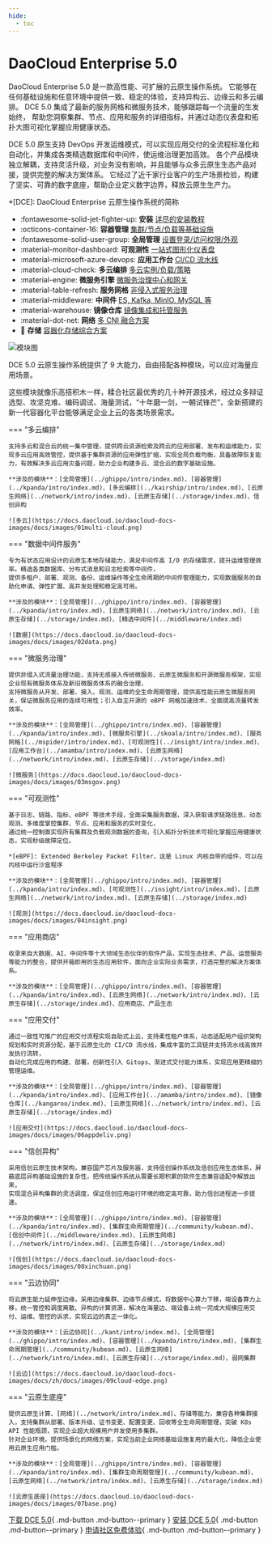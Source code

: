 ```yaml
---
hide:
  - toc
---
```


# DaoCloud Enterprise 5.0

DaoCloud Enterprise 5.0 是一款高性能、可扩展的云原生操作系统。
它能够在任何基础设施和任意环境中提供一致、稳定的体验，支持异构云、边缘云和多云编排。
DCE 5.0 集成了最新的服务网格和微服务技术，能够跟踪每一个流量的生发始终，
帮助您洞察集群、节点、应用和服务的详细指标，并通过动态仪表盘和拓扑大图可视化掌握应用健康状态。

DCE 5.0 原生支持 DevOps 开发运维模式，可以实现应用交付的全流程标准化和自动化，并集成各类精选数据库和中间件，使运维治理更加高效。
各个产品模块独立解耦，支持灵活升级，对业务没有影响，并且能够与众多云原生生态产品对接，提供完整的解决方案体系。
它经过了近千家行业客户的生产场景检验，构建了坚实、可靠的数字底座，帮助企业定义数字边界，释放云原生生产力。

*[DCE]: DaoCloud Enterprise 云原生操作系统的简称

<div class="grid cards" markdown>

- :fontawesome-solid-jet-fighter-up: **安装** [详尽的安装教程](../install/index.md)
- :octicons-container-16: **容器管理** [集群/节点/负载等基础设施](../kpanda/intro/index.md)
- :fontawesome-solid-user-group: **全局管理** [设置登录/访问权限/外观](../ghippo/intro/index.md)
- :material-monitor-dashboard: **可观测性** [一站式图形化仪表盘](../insight/intro/index.md)
- :material-microsoft-azure-devops: **应用工作台** [CI/CD 流水线](../amamba/intro/index.md)
- :material-cloud-check: **多云编排** [多云实例/负载/策略](../kairship/intro/index.md)
- :material-engine: **微服务引擎** [微服务治理中心和网关](../skoala/intro/index.md)
- :material-table-refresh: **服务网格** [非侵入式服务治理](../mspider/intro/index.md)
- :material-middleware: **中间件** [ES, Kafka, MinIO, MySQL 等](../middleware/index.md)
- :material-warehouse: **镜像仓库** [镜像集成和托管服务](../kangaroo/index.md)
- :material-dot-net: **网络** [多 CNI 融合方案](../network/intro/index.md)
- :floppy_disk: **存储** [容器化存储综合方案](../storage/index.md)

</div>

![模块图](https://docs.daocloud.io/daocloud-docs-images/docs/images/dce-modules04.png)

DCE 5.0 云原生操作系统提供了 9 大能力，自由搭配各种模块，可以应对海量应用场景。

这些模块就像乐高搭积木一样，糅合社区最优秀的几十种开源技术，经过众多辩证选型、攻坚克难、编码调试、海量测试，“十年磨一剑，一朝试锋芒”，全新搭建的新一代容器化平台能够满足企业上云的各类场景需求。

=== "多云编排"

    支持多云和混合云的统一集中管理，提供跨云资源检索及跨云的应用部署、发布和运维能力，实现多云应用高效管控，提供基于集群资源的应用弹性扩缩，实现全局负载均衡，具备故障恢复能力，有效解决多云应用灾备问题，助力企业构建多云、混合云的数字基础设施。

    **涉及的模块**：[全局管理](../ghippo/intro/index.md)、[容器管理](../kpanda/intro/index.md)、[多云编排](../kairship/intro/index.md)、[云原生网络](../network/intro/index.md)、[云原生存储](../storage/index.md)、信创异构

    ![多云](https://docs.daocloud.io/daocloud-docs-images/docs/images/01multi-cloud.png)

=== "数据中间件服务"

    专为有状态应用设计的云原生本地存储能力，满足中间件高 I/O 的存储需求，提升运维管理效率。精选各类数据库、分布式消息和日志检索等中间件，
    提供多租户、部署、观测、备份、运维操作等全生命周期的中间件管理能力，实现数据服务的自助化申请、弹性扩展、高并发处理和稳定高可用。

    **涉及的模块**：[全局管理](../ghippo/intro/index.md)、[容器管理](../kpanda/intro/index.md)、[云原生网络](../network/intro/index.md)、[云原生存储](../storage/index.md)、[精选中间件](../middleware/index.md)

    ![数据](https://docs.daocloud.io/daocloud-docs-images/docs/images/02data.png)

=== "微服务治理"

    提供非侵入式流量治理功能，支持无感接入传统微服务、云原生微服务和开源微服务框架，实现企业现有微服务体系及新旧微服务体系的融合治理，
    支持微服务从开发、部署、接入、观测、运维的全生命周期管理，提供高性能云原生微服务网关，保证微服务应用的连续可用性；引入自主开源的 eBPF 网格加速技术，全面提高流量转发效率。

    **涉及的模块**：[全局管理](../ghippo/intro/index.md)、[容器管理](../kpanda/intro/index.md)、[微服务引擎](../skoala/intro/index.md)、[服务网格](../mspider/intro/index.md)、[可观测性](../insight/intro/index.md)、[应用工作台](../amamba/intro/index.md)、[云原生网络](../network/intro/index.md)、[云原生存储](../storage/index.md)

    ![微服务](https://docs.daocloud.io/daocloud-docs-images/docs/images/03msgov.png)

=== "可观测性"

    基于日志、链路、指标、eBPF 等技术手段，全面采集服务数据，深入获取请求链路信息，动态观测、多维度掌控集群、节点、应用和服务的实时变化，
    通过统一控制面实现所有集群及负载观测数据的查询，引入拓扑分析技术可视化掌握应用健康状态，实现秒级故障定位。

    *[eBPF]: Extended Berkeley Packet Filter，这是 Linux 内核自带的组件，可以在内核中运行沙盒程序

    **涉及的模块**：[全局管理](../ghippo/intro/index.md)、[容器管理](../kpanda/intro/index.md)、[可观测性](../insight/intro/index.md)、[云原生网络](../network/intro/index.md)、[云原生存储](../storage/index.md)

    ![观测](https://docs.daocloud.io/daocloud-docs-images/docs/images/04insight.png)

=== "应用商店"

    收录来自大数据、AI、中间件等十大领域生态伙伴的软件产品，实现生态技术、产品、运营服务等能力的整合，提供开箱即用的生态应用软件，面向企业实际业务需求，打造完整的解决方案体系。

    **涉及的模块**：[全局管理](../ghippo/intro/index.md)、[容器管理](../kpanda/intro/index.md)、[云原生网络](../network/intro/index.md)、[云原生存储](../storage/index.md)、应用商店、产品生态

=== "应用交付"

    通过一致性可推广的应用交付流程实现自助式上云，支持柔性租户体系，动态适配用户组织架构规划和实时资源分配，基于云原生化的 CI/CD 流水线，集成丰富的工具链并支持流水线高效并发执行流转，
    自动化完成应用的构建、部署，创新性引入 Gitops、渐进式交付能力体系，实现应用更精细的管理运维。

    **涉及的模块**：[全局管理](../ghippo/intro/index.md)、[容器管理](../kpanda/intro/index.md)、[应用工作台](../amamba/intro/index.md)、[镜像仓库](../kangaroo/index.md)、[云原生网络](../network/intro/index.md)、[云原生存储](../storage/index.md)

    ![应用交付](https://docs.daocloud.io/daocloud-docs-images/docs/images/06appdeliv.png)

=== "信创异构"

    采用信创云原生技术架构，兼容国产芯片及服务器，支持信创操作系统及信创应用生态体系，屏蔽底层异构基础设施的复杂性，把传统操作系统从需要长期积累的软件生态兼容适配中解放出来，
    实现混合异构集群的灵活调度，保证信创应用运行环境的稳定高可靠，助力信创进程进一步提速。

    **涉及的模块**：[全局管理](../ghippo/intro/index.md)、[容器管理](../kpanda/intro/index.md)、[集群生命周期管理](../community/kubean.md)、[信创中间件](../middleware/index.md)、[云原生网络](../network/intro/index.md)、[云原生存储](../storage/index.md)

    ![信创](https://docs.daocloud.io/daocloud-docs-images/docs/images/08xinchuan.png)

=== "云边协同"

    将云原生能力延伸至边缘，采用边缘集群、边缘节点模式，将数据中心算力下移，端设备算力上移，统一管控和调度离散、异构的计算资源，解决在海量边、端设备上统一完成大规模应用交付、运维、管控的诉求，实现云边的真正一体化。

    **涉及的模块**：[云边协同](../kant/intro/index.md)、[全局管理](../ghippo/intro/index.md)、[容器管理](../kpanda/intro/index.md)、[集群生命周期管理](../community/kubean.md)、[云原生网络](../network/intro/index.md)、[云原生存储](../storage/index.md)、弱网集群

    ![云边](https://docs.daocloud.io/daocloud-docs-images/docs/zh/docs/images/09cloud-edge.png)

=== "云原生底座"

    提供云原生计算、[网络](../network/intro/index.md)、存储等能力，兼容各种集群接入，支持集群从部署、版本升级、证书变更、配置变更、回收等全生命周期管理，突破 K8s API 性能瓶颈，实现企业超大规模用户并发使用多集群。
    针对企业环境，提供场景化的网络方案，实现当前企业网络基础设施复用的最大化，降低企业使用云原生应用门槛。

    **涉及的模块**：[全局管理](../ghippo/intro/index.md)、[容器管理](../kpanda/intro/index.md)、[集群生命周期管理](../community/kubean.md)、[云原生网络](../network/intro/index.md)、[云原生存储](../storage/index.md)

    ![云原生底座](https://docs.daocloud.io/daocloud-docs-images/docs/images/07base.png)

[下载 DCE 5.0](../download/index.md){ .md-button .md-button--primary }
[安装 DCE 5.0](../install/index.md){ .md-button .md-button--primary }
[申请社区免费体验](./license0.md){ .md-button .md-button--primary }
